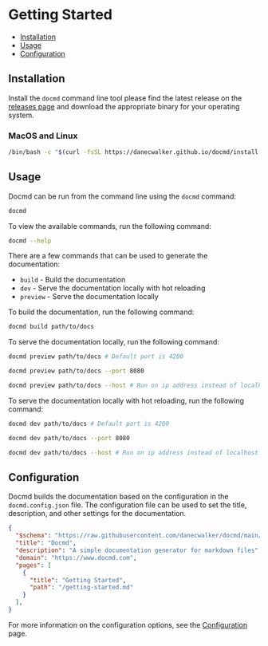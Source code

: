 # Getting Started

- [Installation](#installation)
- [Usage](#usage)
- [Configuration](#configuration)

## Installation

Install the `docmd` command line tool please find the latest release on the [releases page](https://github.com/danecwalker/docmd/releases/) and download the appropriate binary for your operating system.

### MacOS and Linux

```bash
/bin/bash -c "$(curl -fsSL https://danecwalker.github.io/docmd/install.sh)"
```

## Usage

Docmd can be run from the command line using the `docmd` command:

```bash
docmd
```

To view the available commands, run the following command:

```bash
docmd --help 
```

There are a few commands that can be used to generate the documentation:

- `build` - Build the documentation
- `dev` - Serve the documentation locally with hot reloading
- `preview` - Serve the documentation locally

To build the documentation, run the following command:

```bash
docmd build path/to/docs
```

To serve the documentation locally, run the following command:

```bash
docmd preview path/to/docs # Default port is 4200

docmd preview path/to/docs --port 8080

docmd preview path/to/docs --host # Run on ip address instead of localhost
```

To serve the documentation locally with hot reloading, run the following command:

```bash
docmd dev path/to/docs # Default port is 4200

docmd dev path/to/docs --port 8080

docmd dev path/to/docs --host # Run on ip address instead of localhost
```


## Configuration

Docmd builds the documentation based on the configuration in the `docmd.config.json` file. The configuration file can be used to set the title, description, and other settings for the documentation.

```json
{
  "$schema": "https://raw.githubusercontent.com/danecwalker/docmd/main/schemas/docmd.schema.json",
  "title": "Docmd",
  "description": "A simple documentation generator for markdown files",
  "domain": "https://www.docmd.com",
  "pages": [
    {
      "title": "Getting Started",
      "path": "/getting-started.md"
    }
  ],
}
```

For more information on the configuration options, see the [Configuration](/configuration/docmd_config_json) page.